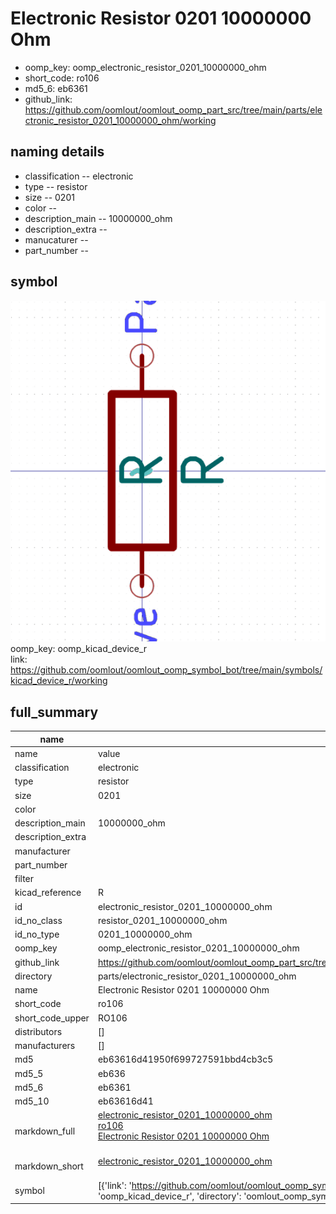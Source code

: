 # Electronic Resistor 0201 10000000 Ohm

  
* oomp_key: oomp_electronic_resistor_0201_10000000_ohm 
* short_code: ro106
* md5_6: eb6361  
* github_link: https://github.com/oomlout/oomlout_oomp_part_src/tree/main/parts/electronic_resistor_0201_10000000_ohm/working  
## naming details
* classification -- electronic
* type -- resistor
* size -- 0201
* color -- 
* description_main -- 10000000_ohm
* description_extra -- 
* manucaturer -- 
* part_number -- 



## symbol

![](symbol/0/working/working_600.png)  
oomp_key: oomp_kicad_device_r  
link: https://github.com/oomlout/oomlout_oomp_symbol_bot/tree/main/symbols/kicad_device_r/working  


## full_summary
| name | value | 
| --- | --- | 
| name | value | 
| classification | electronic | 
| type | resistor | 
| size | 0201 | 
| color |  | 
| description_main | 10000000_ohm | 
| description_extra |  | 
| manufacturer |  | 
| part_number |  | 
| filter |  | 
| kicad_reference | R | 
| id | electronic_resistor_0201_10000000_ohm | 
| id_no_class | resistor_0201_10000000_ohm | 
| id_no_type | 0201_10000000_ohm | 
| oomp_key | oomp_electronic_resistor_0201_10000000_ohm | 
| github_link | https://github.com/oomlout/oomlout_oomp_part_src/tree/main/parts/electronic_resistor_0201_10000000_ohm/working | 
| directory | parts/electronic_resistor_0201_10000000_ohm | 
| name | Electronic Resistor 0201 10000000 Ohm | 
| short_code | ro106 | 
| short_code_upper | RO106 | 
| distributors | [] | 
| manufacturers | [] | 
| md5 | eb63616d41950f699727591bbd4cb3c5 | 
| md5_5 | eb636 | 
| md5_6 | eb6361 | 
| md5_10 | eb63616d41 | 
| markdown_full | [electronic_resistor_0201_10000000_ohm](https://github.com/oomlout/oomlout_oomp_part_src/tree/main/parts/electronic_resistor_0201_10000000_ohm/working)<br>[ro106](https://github.com/oomlout/oomlout_oomp_part_src/tree/main/parts/electronic_resistor_0201_10000000_ohm/working)<br>[Electronic Resistor 0201 10000000 Ohm](https://github.com/oomlout/oomlout_oomp_part_src/tree/main/parts/electronic_resistor_0201_10000000_ohm/working)<br><br> | 
| markdown_short | [electronic_resistor_0201_10000000_ohm](https://github.com/oomlout/oomlout_oomp_part_src/tree/main/parts/electronic_resistor_0201_10000000_ohm/working)<br><br> | 
| symbol | [{'link': 'https://github.com/oomlout/oomlout_oomp_symbol_bot/tree/main/symbols/kicad_device_r', 'oomp_key': 'oomp_kicad_device_r', 'directory': 'oomlout_oomp_symbol_bot/symbols/kicad_device_r//working/working.kicad_sym'}] | 
